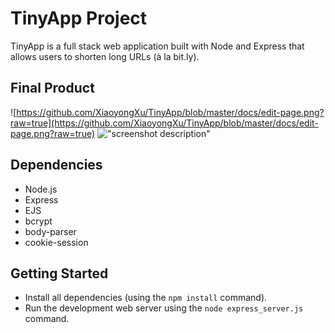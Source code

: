 # TinyApp Project

TinyApp is a full stack web application built with Node and Express that allows users to shorten long URLs (à la bit.ly).

## Final Product

![https://github.com/XiaoyongXu/TinyApp/blob/master/docs/edit-page.png?raw=true](https://github.com/XiaoyongXu/TinyApp/blob/master/docs/edit-page.png?raw=true)
![&quot;screenshot description&quot;](#)

## Dependencies

- Node.js
- Express
- EJS
- bcrypt
- body-parser
- cookie-session

## Getting Started

- Install all dependencies (using the `npm install` command).
- Run the development web server using the `node express_server.js` command.
